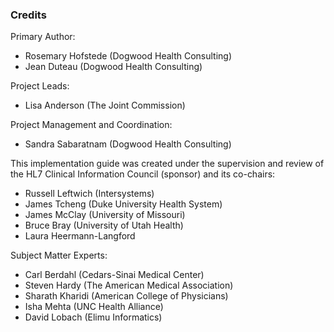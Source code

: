 ### Credits

Primary Author:

* Rosemary Hofstede (Dogwood Health Consulting)
* Jean Duteau (Dogwood Health Consulting)

Project Leads:

* Lisa Anderson (The Joint Commission)

Project Management and Coordination:

* Sandra Sabaratnam (Dogwood Health Consulting)

This implementation guide was created under the supervision and review of the HL7 Clinical Information Council (sponsor) and its co-chairs:

* Russell Leftwich (Intersystems)
* James Tcheng (Duke University Health System)
* James McClay (University of Missouri)
* Bruce Bray (University of Utah Health)
* Laura Heermann-Langford

Subject Matter Experts:

* Carl Berdahl (Cedars-Sinai Medical Center)
* Steven Hardy (The American Medical Association)
* Sharath Kharidi (American College of Physicians)
* Isha Mehta (UNC Health Alliance)
* David Lobach (Elimu Informatics)

